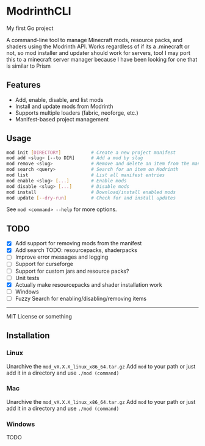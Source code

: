 # ModrinthCLI

My first Go project

A command-line tool to manage Minecraft mods, resource packs, and shaders using the Modrinth API.
Works regardless of if its a .minecraft or not, so mod installer and updater should work for servers, too!
I may port this to a minecraft server manager because I have been looking for one that is similar to Prism

## Features

- Add, enable, disable, and list mods
- Install and update mods from Modrinth
- Supports multiple loaders (fabric, neoforge, etc.)
- Manifest-based project management

## Usage

```sh
mod init [DIRECTORY]           # Create a new project manifest
mod add <slug> [--to DIR]      # Add a mod by slug
mod remove <slug>              # Remove and delete an item from the manifest
mod search <query>             # Search for an item on Modrinth
mod list                       # List all manifest entries
mod enable <slug> [...]        # Enable mods
mod disable <slug> [...]       # Disable mods
mod install                    # Download/install enabled mods
mod update [--dry-run]         # Check for and install updates
```

See `mod <command> --help` for more options.

## TODO

- [x] Add support for removing mods from the manifest
- [x] Add search TODO: resourcepacks, shaderpacks
- [ ] Improve error messages and logging
- [ ] Support for curseforge
- [ ] Support for custom jars and resource packs?
- [ ] Unit tests
- [x] Actually make resourcepacks and shader installation work
- [ ] Windows
- [ ] Fuzzy Search for enabling/disabling/removing items
---

MIT License or something

## Installation

### Linux

Unarchive the ``mod_vX.X.X_linux_x86_64.tar.gz``
Add ``mod`` to your path or just add it in a directory and use ``./mod (command)``

### Mac

Unarchive the ``mod_vX.X.X_linux_x86_64.tar.gz``
Add ``mod`` to your path or just add it in a directory and use ``./mod (command)``

### Windows

TODO